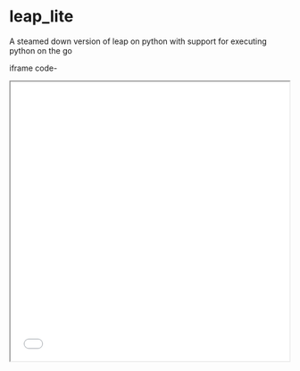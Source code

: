 # leap_lite

A steamed down version of leap on python with support for executing python on the go

iframe code- 
<iframe src=" instance link " style="height:500px; width:500px;"> </iframe>
